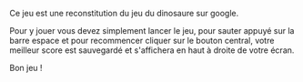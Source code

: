 Ce jeu est une reconstitution du jeu du dinosaure sur google.

Pour y jouer vous devez simplement lancer le jeu, pour sauter appuyé sur la barre espace et pour recommencer cliquer sur le bouton central, votre meilleur score est sauvegardé et s'affichera en haut à droite de votre écran. 

Bon jeu !
